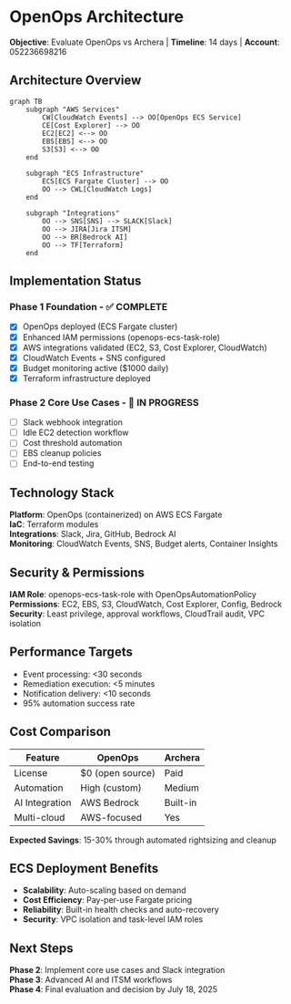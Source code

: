 # OpenOps Architecture

**Objective**: Evaluate OpenOps vs Archera | **Timeline**: 14 days | **Account**: 052236698216

## Architecture Overview

```mermaid
graph TB
    subgraph "AWS Services"
        CW[CloudWatch Events] --> OO[OpenOps ECS Service]
        CE[Cost Explorer] --> OO
        EC2[EC2] <--> OO
        EBS[EBS] <--> OO
        S3[S3] <--> OO
    end
    
    subgraph "ECS Infrastructure"
        ECS[ECS Fargate Cluster] --> OO
        OO --> CWL[CloudWatch Logs]
    end
    
    subgraph "Integrations"
        OO --> SNS[SNS] --> SLACK[Slack]
        OO --> JIRA[Jira ITSM]
        OO --> BR[Bedrock AI]
        OO --> TF[Terraform]
    end
```

## Implementation Status

### Phase 1 Foundation - ✅ COMPLETE
- [x] OpenOps deployed (ECS Fargate cluster)
- [x] Enhanced IAM permissions (openops-ecs-task-role)
- [x] AWS integrations validated (EC2, S3, Cost Explorer, CloudWatch)
- [x] CloudWatch Events + SNS configured
- [x] Budget monitoring active ($1000 daily)
- [x] Terraform infrastructure deployed

### Phase 2 Core Use Cases - 🔄 IN PROGRESS
- [ ] Slack webhook integration
- [ ] Idle EC2 detection workflow
- [ ] Cost threshold automation
- [ ] EBS cleanup policies
- [ ] End-to-end testing

## Technology Stack

**Platform**: OpenOps (containerized) on AWS ECS Fargate  
**IaC**: Terraform modules  
**Integrations**: Slack, Jira, GitHub, Bedrock AI  
**Monitoring**: CloudWatch Events, SNS, Budget alerts, Container Insights

## Security & Permissions

**IAM Role**: openops-ecs-task-role with OpenOpsAutomationPolicy  
**Permissions**: EC2, EBS, S3, CloudWatch, Cost Explorer, Config, Bedrock  
**Security**: Least privilege, approval workflows, CloudTrail audit, VPC isolation

## Performance Targets

- Event processing: <30 seconds
- Remediation execution: <5 minutes  
- Notification delivery: <10 seconds
- 95% automation success rate

## Cost Comparison

| Feature | OpenOps | Archera |
|---------|---------|---------|
| License | $0 (open source) | Paid |
| Automation | High (custom) | Medium |
| AI Integration | AWS Bedrock | Built-in |
| Multi-cloud | AWS-focused | Yes |

**Expected Savings**: 15-30% through automated rightsizing and cleanup

## ECS Deployment Benefits

- **Scalability**: Auto-scaling based on demand
- **Cost Efficiency**: Pay-per-use Fargate pricing
- **Reliability**: Built-in health checks and auto-recovery
- **Security**: VPC isolation and task-level IAM roles

## Next Steps

**Phase 2**: Implement core use cases and Slack integration  
**Phase 3**: Advanced AI and ITSM workflows  
**Phase 4**: Final evaluation and decision by July 18, 2025